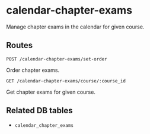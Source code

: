 # calendar-chapter-exams

Manage chapter exams in the calendar for given course.

## Routes

`POST /calendar-chapter-exams/set-order`

Order chapter exams.

`GET /calendar-chapter-exams/course/:course_id`

Get chapter exams for given course.

## Related DB tables
- `calendar_chapter_exams`
